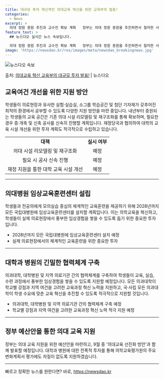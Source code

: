 ```yaml
---
title: 대규모 투자 혁신적인 의대교육 혁신을 위한 교육부의 발표!
categories:
  - News
excerpt: >
  의대 정원 증원 추진과 교수진 확보 계획   정부는 의대 정원 증원을 추진하면서 철저한 사전 수요조사, 정원…
feature_text: >
  ## 뉴스다오 실시간 뉴스 속보입니다.

  의대 정원 증원 추진과 교수진 확보 계획   정부는 의대 정원 증원을 추진하면서 철저한 사전 수요조사, 정원…
image: 'https://newsdao.kr/res/images/meta/newsdao_breakingnews.jpg'
---
```


![뉴스다오 속보](https://newsdao.kr/res/images/meta/newsdao_breakingnews.jpg)

<p>출처: <a href="https://newsdao.kr/4585" rel="dofollow">의대교육 혁신 교육부의 대규모 투자 발표!</a> | 뉴스다오</p>

<h2 data-ke-size="size26">교육여건 개선을 위한 지원 방안</h2>
<p data-ke-size="size16">학생들이 의료현장과 유사한 실험·실습실, 소그룹 학습공간 및 첨단 기자재가 갖추어진 최적의 환경에서 공부할 수 있도록 다양한 지원 방안을 마련 중입니다. 내년부터 증원되는 학생들의 교육 공간은 기존 의대 시설 리모델링 및 재구조화를 통해 확보하며, 필요한 경우 증·개축 및 신축 공사를 신속히 진행할 계획입니다. 재정당국과 협의하여 대학의 교육 시설 개선을 위한 투자 계획도 적극적으로 수립하고 있습니다.</p>

<table>
	<tbody>
		<tr>
			<td style="text-align: center; height: 17px;"><b>대책</b></td>
			<td style="text-align: center; height: 17px;"><b>실시 여부</b></td>
		</tr>
		<tr>
			<td style="text-align: center; height: 17px;">의대 시설 리모델링 및 재구조화</td>
			<td style="text-align: center; height: 17px;">예정</td>
		</tr>
		<tr>
			<td style="text-align: center; height: 17px;">필요 시 공사 신속 진행</td>
			<td style="text-align: center; height: 17px;">예정</td>
		</tr>
		<tr>
			<td style="text-align: center; height: 17px;">재정 지원을 통한 대학 교육 시설 개선</td>
			<td style="text-align: center; height: 17px;">예정</td>
		</tr>
	</tbody>
</table>

<hr>

<h2 data-ke-size="size26">의대병원 임상교육훈련센터 설립</h2>
<p data-ke-size="size16">학생들과 전공의에게 모의실습 중심의 체계적인 교육훈련을 제공하기 위해 2028년까지 모든 국립대병원에 임상교육훈련센터를 설치할 계획입니다. 이는 의학교육을 혁신하고, 학생들이 실제 의료현장에서 풍부한 임상경험을 쌓을 수 있도록 돕기 위한 중요한 투자입니다.</p>

<ul>
	<li>2028년까지 모든 국립대병원에 임상교육훈련센터 설치 예정</li>
	<li>실제 의료현장에서의 체계적인 교육훈련을 위한 중요한 투자</li>
</ul>

<hr>

<h2 data-ke-size="size26">대학과 병원의 긴밀한 협력체계 구축</h2>
<p data-ke-size="size16">의과대학, 대학병원 및 지역 의료기관 간의 협력체계를 구축하여 학생들이 교육, 실습, 수련 과정에서 풍부한 임상경험을 쌓을 수 있도록 지원할 예정입니다. 모든 의과대학이 학교별 강점과 지역 여건을 고려한 교육과정 혁신 노력을 지원하고, 국·사립 모든 의과대학이 학생 수요에 맞춘 교육 혁신을 추진할 수 있도록 적극적으로 지원할 것입니다.</p>

<ul>
	<li>의과대학, 대학병원 및 지역 의료기관 간의 협력체계 구축 예정</li>
	<li>학교별 강점과 지역 여건을 고려한 교육과정 혁신 노력 적극 지원 예정</li>
</ul>

<hr>

<h2 data-ke-size="size26">정부 예산안을 통한 의대 교육 지원</h2>
<p data-ke-size="size16">정부는 의대 교육 지원을 위한 예산안을 마련하고, 9월 중 '의대교육 선진화 방안'과 함께 발표할 예정입니다. 대학과 병원에 대한 전폭적 투자를 통해 의학교육평가원의 주요 변화계획서 평가에도 차질이 없도록 지원하겠습니다.</p>

<hr> 

빠르고 정확한 뉴스를 원한다면? 바로, <a href="https://newsdao.kr" rel="dofollow">https://newsdao.kr</a>


    
